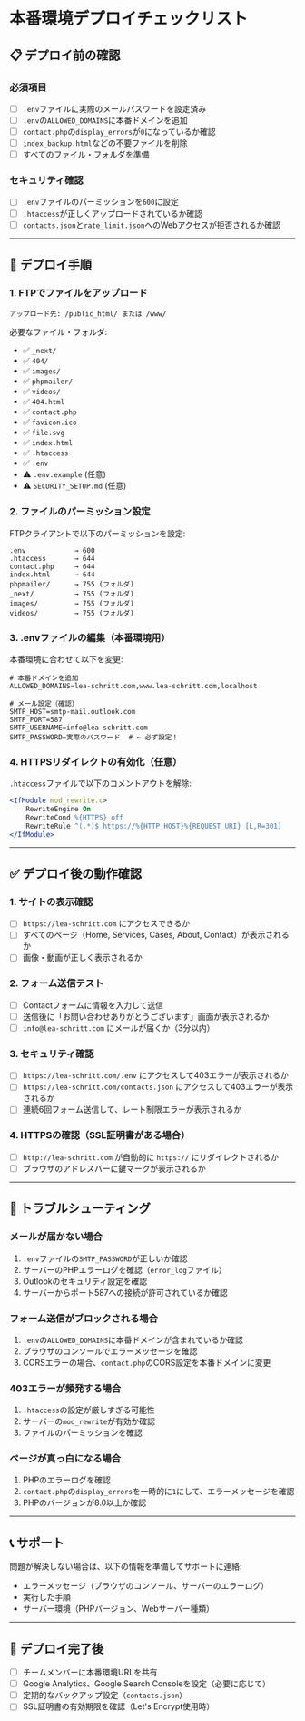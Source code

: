# 本番環境デプロイチェックリスト

## 📋 デプロイ前の確認

### 必須項目
- [ ] `.env`ファイルに実際のメールパスワードを設定済み
- [ ] `.env`の`ALLOWED_DOMAINS`に本番ドメインを追加
- [ ] `contact.php`の`display_errors`が`0`になっているか確認
- [ ] `index_backup.html`などの不要ファイルを削除
- [ ] すべてのファイル・フォルダを準備

### セキュリティ確認
- [ ] `.env`ファイルのパーミッションを`600`に設定
- [ ] `.htaccess`が正しくアップロードされているか確認
- [ ] `contacts.json`と`rate_limit.json`へのWebアクセスが拒否されるか確認

---

## 🚀 デプロイ手順

### 1. FTPでファイルをアップロード
```
アップロード先: /public_html/ または /www/
```

必要なファイル・フォルダ:
- ✅ `_next/`
- ✅ `404/`
- ✅ `images/`
- ✅ `phpmailer/`
- ✅ `videos/`
- ✅ `404.html`
- ✅ `contact.php`
- ✅ `favicon.ico`
- ✅ `file.svg`
- ✅ `index.html`
- ✅ `.htaccess`
- ✅ `.env`
- ⚠️ `.env.example` (任意)
- ⚠️ `SECURITY_SETUP.md` (任意)

### 2. ファイルのパーミッション設定

FTPクライアントで以下のパーミッションを設定:
```
.env            → 600
.htaccess       → 644
contact.php     → 644
index.html      → 644
phpmailer/      → 755 (フォルダ)
_next/          → 755 (フォルダ)
images/         → 755 (フォルダ)
videos/         → 755 (フォルダ)
```

### 3. .envファイルの編集（本番環境用）

本番環境に合わせて以下を変更:
```env
# 本番ドメインを追加
ALLOWED_DOMAINS=lea-schritt.com,www.lea-schritt.com,localhost

# メール設定（確認）
SMTP_HOST=smtp-mail.outlook.com
SMTP_PORT=587
SMTP_USERNAME=info@lea-schritt.com
SMTP_PASSWORD=実際のパスワード  # ← 必ず設定！
```

### 4. HTTPSリダイレクトの有効化（任意）

`.htaccess`ファイルで以下のコメントアウトを解除:
```apache
<IfModule mod_rewrite.c>
    RewriteEngine On
    RewriteCond %{HTTPS} off
    RewriteRule ^(.*)$ https://%{HTTP_HOST}%{REQUEST_URI} [L,R=301]
</IfModule>
```

---

## ✅ デプロイ後の動作確認

### 1. サイトの表示確認
- [ ] `https://lea-schritt.com` にアクセスできるか
- [ ] すべてのページ（Home, Services, Cases, About, Contact）が表示されるか
- [ ] 画像・動画が正しく表示されるか

### 2. フォーム送信テスト
- [ ] Contactフォームに情報を入力して送信
- [ ] 送信後に「お問い合わせありがとうございます」画面が表示されるか
- [ ] `info@lea-schritt.com` にメールが届くか（3分以内）

### 3. セキュリティ確認
- [ ] `https://lea-schritt.com/.env` にアクセスして403エラーが表示されるか
- [ ] `https://lea-schritt.com/contacts.json` にアクセスして403エラーが表示されるか
- [ ] 連続6回フォーム送信して、レート制限エラーが表示されるか

### 4. HTTPSの確認（SSL証明書がある場合）
- [ ] `http://lea-schritt.com` が自動的に `https://` にリダイレクトされるか
- [ ] ブラウザのアドレスバーに鍵マークが表示されるか

---

## 🐛 トラブルシューティング

### メールが届かない場合
1. `.env`ファイルの`SMTP_PASSWORD`が正しいか確認
2. サーバーのPHPエラーログを確認（`error_log`ファイル）
3. Outlookのセキュリティ設定を確認
4. サーバーからポート587への接続が許可されているか確認

### フォーム送信がブロックされる場合
1. `.env`の`ALLOWED_DOMAINS`に本番ドメインが含まれているか確認
2. ブラウザのコンソールでエラーメッセージを確認
3. CORSエラーの場合、`contact.php`のCORS設定を本番ドメインに変更

### 403エラーが頻発する場合
1. `.htaccess`の設定が厳しすぎる可能性
2. サーバーの`mod_rewrite`が有効か確認
3. ファイルのパーミッションを確認

### ページが真っ白になる場合
1. PHPのエラーログを確認
2. `contact.php`の`display_errors`を一時的に`1`にして、エラーメッセージを確認
3. PHPのバージョンが8.0以上か確認

---

## 📞 サポート

問題が解決しない場合は、以下の情報を準備してサポートに連絡:
- エラーメッセージ（ブラウザのコンソール、サーバーのエラーログ）
- 実行した手順
- サーバー環境（PHPバージョン、Webサーバー種類）

---

## 🎉 デプロイ完了後

- [ ] チームメンバーに本番環境URLを共有
- [ ] Google Analytics、Google Search Consoleを設定（必要に応じて）
- [ ] 定期的なバックアップ設定（`contacts.json`）
- [ ] SSL証明書の有効期限を確認（Let's Encrypt使用時）
